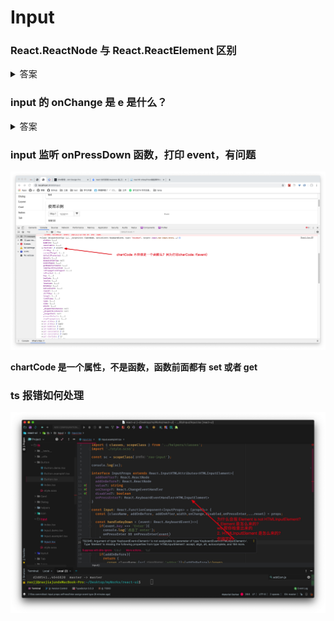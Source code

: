 # Input

### React.ReactNode 与 React.ReactElement 区别

<details>
<summary>答案</summary>

Node 范围大于 Element

node 是节点，他甚至可以是 undefined

element 是元素，他只能是 button 或者 Button

</details>

### input 的 onChange 是 e 是什么？

<details>
<summary>答案</summary>

e 是 event（事件）

`e: React.ChangeEvent<HTMLInputElement>` 翻译：e 是 React 封装的「改变事件」，是由「input 元素触发的」

</details> 

### input 监听 onPressDown 函数，打印 event，有问题

![](https://raw.githubusercontent.com/wojiaofengzhongzhuifeng/image-host/master/img/20190918090530.png)

**chartCode 是一个属性，不是函数，函数前面都有 set 或者 get** 

### ts 报错如何处理

![](https://raw.githubusercontent.com/wojiaofengzhongzhuifeng/image-host/master/img/20190918092458.png)
 
